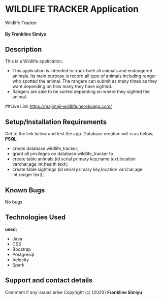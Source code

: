 
# WILDLIFE TRACKER  Application
Wildlife Tracker
#### By **Frankline Simiyu**
## Description
This is a Wildlife application.
* This application is intended to track both all animals and endangered animals.
Its main purpose is record all type of animals including ranger who spotted the animal.
The rangers can submit as many times as they want depending on how many they have sighted.
* Rangers are able to be sorted depending on where they sighted the animal.


##Live Link
https://majimaji-wildlife.herokuapp.com/

## Setup/Installation Requirements

Get to the link below and test the app. Database creation will is as below;
**PSQL**
* create database wildlife_tracker;
* grant all privileges on database wildlife_tracker to <username>
* create table animals (id serial primary key,name text,location varchar,age int,health text);
* create table sightings (id serial primary key,location varchar,age int,ranger text);

## Known Bugs
No bugs
## Technologies Used
**used;**
* Java
* CSS
* Boostrap
* Postgresql
* Velocity
* Spark
## Support and contact details
Comment if any issues arise
Copyright (c) {2020} **Frankline Simiyu**
